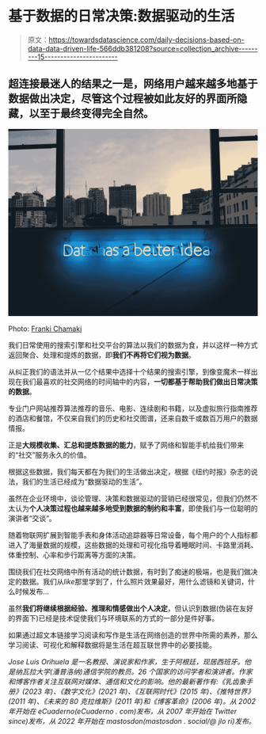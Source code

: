 # 基于数据的日常决策:数据驱动的生活

> 原文：<https://towardsdatascience.com/daily-decisions-based-on-data-data-driven-life-566ddb381208?source=collection_archive---------15----------------------->

## 超连接最迷人的结果之一是，网络用户越来越多地基于数据做出决定，尽管这个过程被如此友好的界面所隐藏，以至于最终变得完全自然。

![](img/c8688defe7d62104fef3b1b17a39a800.png)

Photo: [Franki Chamaki](https://unsplash.com/photos/z4H9MYmWIMA)

我们日常使用的搜索引擎和社交平台的算法以我们的数据为食，并以这样一种方式返回聚合、处理和提炼的数据，即**我们不再将它们视为数据**。

从纠正我们的语法并从一亿个结果中选择十个结果的搜索引擎，到像变魔术一样出现在我们最喜欢的社交网络的时间轴中的内容，**一切都基于帮助我们做出日常决策的数据**。

专业门户网站推荐算法推荐的音乐、电影、连续剧和书籍，以及虚拟旅行指南推荐的酒店和餐馆，不仅来自我们的历史和社交图谱，还来自数千或数百万用户的数据情报。

正是**大规模收集、汇总和提炼数据的能力**，赋予了网络和智能手机给我们带来的“社交”服务永久的价值。

根据这些数据，我们每天都在为我们的生活做出决定，根据《纽约时报》杂志的说法，我们的生活已经成为“数据驱动的生活”。

虽然在企业环境中，谈论管理、决策和数据驱动的营销已经很常见，但我们仍然不太认为**个人决策过程也越来越多地受到数据的制约和丰富**，即使我们与一位聪明的演讲者“交谈”。

随着物联网扩展到智能手表和身体活动追踪器等日常设备，每个用户的个人指标都进入了海量数据的规模，这些数据的处理和可视化指导着睡眠时间、卡路里消耗、体重控制、心率和步行距离等方面的决策。

围绕我们在社交网络中所有活动的统计数据，有时到了痴迷的极端，也是我们做决定的数据。我们从*like*那里学到了，什么照片效果最好，用什么滤镜和关键词，什么时候发布…

虽然**我们将继续根据经验、推理和情感做出个人决定**，但认识到数据(伪装在友好的界面下)已经是技术促使我们与环境联系的方式的一部分是件好事。

如果通过超文本链接学习阅读和写作是生活在网络创造的世界中所需的素养，那么学习阅读、可视化和解释数据将是生活在超互联世界中的必要技能。

*Jose Luis Orihuela 是一名教授、演说家和作家，生于阿根廷，现居西班牙。他是纳瓦拉大学(潘普洛纳)通信学院的教员。26 个国家的访问学者和演讲者。作家和博客作者关注互联网对媒体、通信和文化的影响。他的最新著作有:《乳齿象手册》(2023 年)、《数字文化》(2021 年)、《互联网时代》(2015 年)、《推特世界》(2011 年)、《未来的 80 克拉维斯》(2011 年)和《博客革命》(2006 年)。从 2002 年开始在 eCuaderno(eCuaderno . com)发布，从 2007 年开始在 Twitter since)发布，从 2022 年开始在 mastosdon(mastosdon . social/@ jlo ri)发布。*